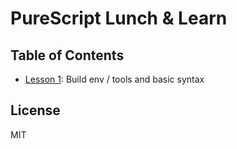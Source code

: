 # PureScript Lunch & Learn

## Table of Contents

- [Lesson 1](lesson01/README.md): Build env / tools and basic syntax

## License

MIT
